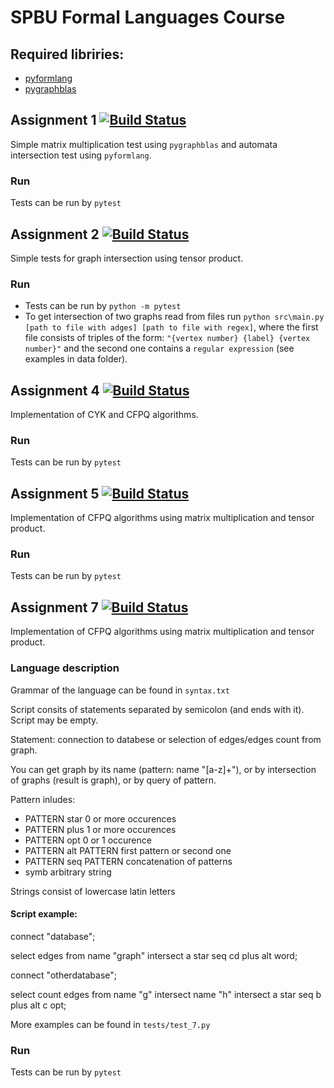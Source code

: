 # SPBU Formal Languages Course

## Required libriries:
- [pyformlang](https://pypi.org/project/pyformlang/)
- [pygraphblas](https://github.com/michelp/pygraphblas)


## Assignment 1 [![Build Status](https://travis-ci.com/AfoninaOlga/formal_languages.svg?branch=assignment_1)](https://travis-ci.com/AfoninaOlga/formal_languages)
Simple matrix multiplication test using ```pygraphblas``` and automata intersection test using ```pyformlang```.

### Run
Tests can be run by ```pytest```

## Assignment 2 [![Build Status](https://travis-ci.com/AfoninaOlga/formal_languages.svg?branch=assignment_2)](https://travis-ci.com/AfoninaOlga/formal_languages)
Simple tests for graph intersection using tensor product.

### Run
- Tests can be run by ```python -m pytest```
- To get intersection of two graphs read from files run ```python src\main.py [path to file with adges] [path to file with regex]```, where the first file consists of triples of the form: ```"{vertex number} {label} {vertex number}"``` and the second one contains a ```regular expression``` (see examples in data folder).

## Assignment 4 [![Build Status](https://travis-ci.com/AfoninaOlga/formal_languages.svg?branch=assignment_4)](https://travis-ci.com/AfoninaOlga/formal_languages)
Implementation of CYK and CFPQ algorithms.

### Run
Tests can be run by ```pytest```

## Assignment 5 [![Build Status](https://travis-ci.com/AfoninaOlga/formal_languages.svg?branch=assignment_5)](https://travis-ci.com/AfoninaOlga/formal_languages)
Implementation of CFPQ algorithms using matrix multiplication and tensor product.

### Run
Tests can be run by ```pytest```

## Assignment 7 [![Build Status](https://travis-ci.com/AfoninaOlga/formal_languages.svg?branch=assignment_7)](https://travis-ci.com/AfoninaOlga/formal_languages)
Implementation of CFPQ algorithms using matrix multiplication and tensor product.

### Language description
Grammar of the language can be found in `syntax.txt`

Script consits of statements separated by semicolon (and ends with it). Script may be empty.

Statement: connection to databese or selection of edges/edges count from graph.

You can get graph by its name (pattern: name "[a-z]+"), or by intersection of graphs (result is graph), or by query of pattern.

Pattern inludes:
- PATTERN star 0 or more occurences
- PATTERN plus 1 or more occurences
- PATTERN opt 0 or 1 occurence
- PATTERN alt PATTERN first pattern or second one
- PATTERN seq PATTERN concatenation of patterns
- symb arbitrary string

Strings consist of lowercase latin letters

#### Script example:
connect "database";

select edges from name "graph" intersect a star seq cd plus alt word;

connect "otherdatabase";

select count edges from name "g" intersect name "h" intersect a star seq b plus alt c opt;

More examples can be found in `tests/test_7.py`

### Run
Tests can be run by ```pytest```
